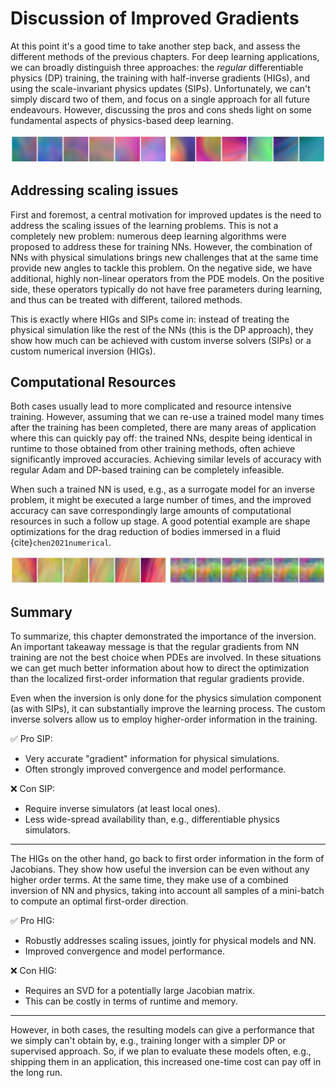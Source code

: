 Discussion of Improved Gradients
=======================

At this point it's a good time to take another step back, and assess the different methods of the previous chapters. For deep learning applications, we can broadly distinguish three approaches: the _regular_ differentiable physics (DP) training, the training with half-inverse gradients (HIGs), and using the scale-invariant physics updates (SIPs). Unfortunately, we can't simply discard two of them, and focus on a single approach for all future endeavours. However, discussing the pros and cons sheds light on some fundamental aspects of physics-based deep learning.

![Divider](resources/divider7.jpg)

## Addressing scaling issues

First and foremost, a central motivation for improved updates is the need to address the scaling issues of the learning problems. This is not a completely new problem: numerous deep learning algorithms were proposed to address these for training NNs. However, the combination of NNs with physical simulations brings new challenges that at the same time provide new angles to tackle this problem. On the negative side, we have additional, highly non-linear operators from the PDE models. On the positive side, these operators typically do not have free parameters during learning, and thus can be treated with different, tailored methods.

This is exactly where HIGs and SIPs come in: instead of treating the physical simulation like the rest of the NNs (this is the DP approach), they show how much can be achieved with custom inverse solvers (SIPs) or a custom numerical inversion (HIGs).

## Computational Resources

Both cases usually lead to more complicated and resource intensive training. However, assuming that we can re-use a trained model many times after the training has been completed, there are many areas of application where this can quickly pay off: the trained NNs, despite being identical in runtime to those obtained from other training methods, often achieve significantly improved accuracies. Achieving similar levels of accuracy with regular Adam and DP-based training can be completely infeasible. 

When such a trained NN is used, e.g., as a surrogate model for an inverse problem, it might be executed a large number of times, and the improved accuracy can save correspondingly large amounts of computational resources in such a follow up stage. 
A good potential example are shape optimizations for the drag reduction of bodies immersed in a fluid {cite}`chen2021numerical`.




![Divider](resources/divider1.jpg)


## Summary 

To summarize, this chapter demonstrated the importance of the inversion. 
An important takeaway message is that
the regular gradients from NN training are not the best choice when PDEs are 
involved. In these situations we can get much better information about how to direct the
optimization than the localized first-order information that regular gradients provide.

Even when the inversion is only done for the physics simulation component (as with SIPs), it can substantially improve the learning process. The custom inverse solvers allow us to employ higher-order information in the training.

✅ Pro SIP: 
- Very accurate "gradient" information for physical simulations.
- Often strongly improved convergence and model performance.

❌ Con SIP: 
- Require inverse simulators (at least local ones).
- Less wide-spread availability than, e.g., differentiable physics simulators.

---

The HIGs on the other hand, go back to first order information in the form of Jacobians. They show how useful the inversion can be even without any higher order terms. At the same time, they make use of a combined inversion of NN and physics, taking into account all samples of a mini-batch to compute an optimal first-order direction.

✅ Pro HIG: 
- Robustly addresses scaling issues, jointly for physical models and NN.
- Improved convergence and model performance.

❌ Con HIG: 
- Requires an SVD for a potentially large Jacobian matrix.
- This can be costly in terms of runtime and memory.

---

However, in both cases, the resulting models can give a performance that we simply can't obtain by, e.g., training longer with a simpler DP or supervised approach. So, if we plan to evaluate these models often, e.g., shipping them in an application, this increased one-time cost can pay off in the long run.



